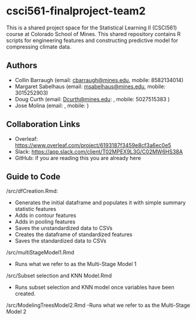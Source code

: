 # csci561-finalproject-team2

This is a shared project space for the Statistical Learning II (CSCI561) course at Colorado School of Mines. This shared repository contains R scripts for engineering features and constructing predictive model for compressing climate data.

## Authors

- Collin Barraugh (email: cbarraugh@mines.edu, mobile: 8582134014)
- Margaret Sabelhaus (email: msabelhaus@mines.edu, mobile: 3015252903)
- Doug Curth (email: Dcurth@mines.edu: , mobile: 5027515383 )
- Jose Molina (email: , mobile: )

## Collaboration Links

- Overleaf: <https://www.overleaf.com/project/6193187f3459e8cf3a6ec0e5>
- Slack: <https://app.slack.com/client/T02MPEX9L3G/C02MW6HS38A>
- GitHub: if you are reading this you are already here

## Guide to Code

/src/dfCreation.Rmd: 
- Generates the initial dataframe and populates it with simple summary statistic features
- Adds in contour features
- Adds in pooling features
- Saves the unstandardized data to CSVs
- Creates the dataframe of standardized features
- Saves the standardized data to CSVs

/src/multiStageModel1.Rmd
- Runs what we refer to as the Multi-Stage Model 1

/src/Subset selection and KNN Model.Rmd
- Runs subset selection and KNN model once variables have been created.

/src/ModelingTreesModel2.Rmd
-Runs what we refer to as the Multi-Stage Model 2



